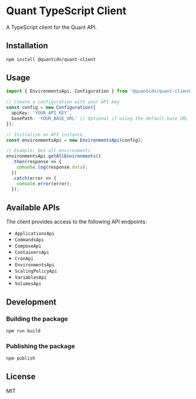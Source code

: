 # Quant TypeScript Client

A TypeScript client for the Quant API.

## Installation

```bash
npm install @quantcdn/quant-client
```

## Usage

```typescript
import { EnvironmentsApi, Configuration } from '@quantcdn/quant-client';

// Create a configuration with your API key
const config = new Configuration({
  apiKey: 'YOUR_API_KEY',
  basePath: 'YOUR_BASE_URL' // Optional if using the default base URL
});

// Initialize an API instance
const environmentsApi = new EnvironmentsApi(config);

// Example: Get all environments
environmentsApi.getAllEnvironments()
  .then(response => {
    console.log(response.data);
  })
  .catch(error => {
    console.error(error);
  });
```

## Available APIs

The client provides access to the following API endpoints:

- `ApplicationsApi`
- `CommandsApi`
- `ComposeApi`
- `ContainersApi`
- `CronApi`
- `EnvironmentsApi`
- `ScalingPolicyApi`
- `VariablesApi`
- `VolumesApi`

## Development

### Building the package

```bash
npm run build
```

### Publishing the package

```bash
npm publish
```

## License

MIT 
